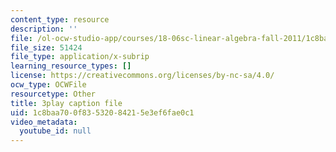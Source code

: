 ```yaml
---
content_type: resource
description: ''
file: /ol-ocw-studio-app/courses/18-06sc-linear-algebra-fall-2011/1c8baa700f83532084215e3ef6fae0c1_Ts3o2I8_Mxc.vtt
file_size: 51424
file_type: application/x-subrip
learning_resource_types: []
license: https://creativecommons.org/licenses/by-nc-sa/4.0/
ocw_type: OCWFile
resourcetype: Other
title: 3play caption file
uid: 1c8baa70-0f83-5320-8421-5e3ef6fae0c1
video_metadata:
  youtube_id: null
---
```

